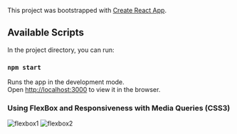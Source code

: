 This project was bootstrapped with [Create React App](https://github.com/facebook/create-react-app).

## Available Scripts

In the project directory, you can run:

### `npm start`

Runs the app in the development mode.<br>
Open [http://localhost:3000](http://localhost:3000) to view it in the browser.

### Using FlexBox and Responsiveness with Media Queries (CSS3)

![flexbox1](https://user-images.githubusercontent.com/44287876/51790392-f1f8c680-2194-11e9-9bfd-aa03e61c307f.jpg)
![flexbox2](https://user-images.githubusercontent.com/44287876/51790393-ffae4c00-2194-11e9-83e8-89d03d65c0d1.jpg)

